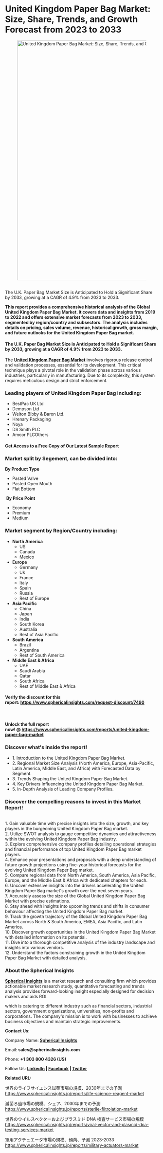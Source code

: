 <h1>United Kingdom Paper Bag Market: Size, Share, Trends, and Growth Forecast from 2023 to 2033</h1>
<figure class="content-body__image"><img class="lazyload" src="https://fortunetelleroracle.com/upload/media/posts/2024-12/19/united-kingdom-paper-bag-market-size-share-trends-and-growth-forecast-from-2023-to-2033_1734593342-b.jpg" alt="United Kingdom Paper Bag Market: Size, Share, Trends, and Growth Forecast from 2023 to 2033" width="788" data-src="https://fortunetelleroracle.com/upload/media/posts/2024-12/19/united-kingdom-paper-bag-market-size-share-trends-and-growth-forecast-from-2023-to-2033_1734593342-b.jpg" /></figure>
<div>&nbsp;</div>
<div class="content-body__description">The U.K. Paper Bag Market Size is Anticipated to Hold a Significant Share by 2033, growing at a CAGR of 4.9% from 2023 to 2033.</div>
<div class="content-body__detail">
<section id="section_0" class="entry fr-view">
<p><strong>This report provides a comprehensive historical analysis of the Global United Kingdom Paper Bag Market. It covers data and insights from 2019 to 2022 and offers extensive market forecasts from 2023 to 2033, segmented by region/country and subsectors. The analysis includes details on pricing, sales volume, revenue, historical growth, gross margin, and future outlooks for the United Kingdom Paper Bag market.</strong></p>
<h4><strong>The U.K. Paper Bag Market Size is Anticipated to Hold a Significant Share by 2033, growing at a CAGR of 4.9% from 2023 to 2033.</strong></h4>
<p>The&nbsp;<a href="https://www.sphericalinsights.com/reports/united-kingdom-paper-bag-market" target="_blank" rel="noopener"><strong>United Kingdom Paper Bag Market</strong></a>&nbsp;involves rigorous release control and validation processes, essential for its development. This critical technique plays a pivotal role in the validation phase across various industries, particularly in manufacturing. Due to its complexity, this system requires meticulous design and strict enforcement.</p>
<h3><strong>Leading players of United Kingdom Paper Bag including:</strong></h3>
<ul>
<li>BestPac UK Ltd</li>
<li>Dempson Ltd</li>
<li>Welton Bibby &amp; Baron Ltd.</li>
<li>Hrenary Packaging</li>
<li>Noya</li>
<li>DS Smith PLC</li>
<li>Amcor PLCOthers</li>
</ul>
<h4><strong><a href="https://www.sphericalinsights.com/request-sample/7490" target="_blank" rel="noopener">Get Access to a Free Copy of Our Latest Sample Report</a></strong></h4>
<h3><strong>Market split by Segement, can be divided into:</strong></h3>
<p><strong>By Product Type</strong></p>
<ul>
<li>Pasted Valve</li>
<li>Pasted Open Mouth</li>
<li>Flat Bottom</li>
</ul>
<p>&nbsp;<strong>By Price Point</strong></p>
<ul>
<li>Economy</li>
<li>Premium</li>
<li>Medium</li>
</ul>
<h3><strong>Market segment by Region/Country including:</strong></h3>
<ul>
<li><strong>North America</strong>
<ul>
<li>US</li>
<li>Canada</li>
<li>Mexico</li>
</ul>
</li>
<li><strong>Europe</strong>
<ul>
<li>Germany</li>
<li>Uk</li>
<li>France</li>
<li>Italy</li>
<li>Spain</li>
<li>Russia</li>
<li>Rest of Europe</li>
</ul>
</li>
<li><strong>Asia Pacific</strong>
<ul>
<li>China</li>
<li>Japan</li>
<li>India</li>
<li>South Korea</li>
<li>Australia</li>
<li>Rest of Asia Pacific</li>
</ul>
</li>
<li><strong>South America</strong>
<ul>
<li>Brazil</li>
<li>Argentina</li>
<li>Rest of South America</li>
</ul>
</li>
<li><strong>Middle East &amp; Africa</strong>
<ul>
<li>UAE</li>
<li>Saudi Arabia</li>
<li>Qatar</li>
<li>South Africa</li>
<li>Rest of Middle East &amp; Africa</li>
</ul>
</li>
</ul>
<h4>Verify the discount for this report:&nbsp;<a href="https://www.sphericalinsights.com/request-discount/7490" target="_blank" rel="noopener">https://www.sphericalinsights.com/request-discount/7490</a></h4>
<p>&nbsp;</p>
<h4>Unlock the full report now!&nbsp;@&nbsp;<a href="https://www.sphericalinsights.com/reports/united-kingdom-paper-bag-market" target="_blank" rel="noopener">https://www.sphericalinsights.com/reports/united-kingdom-paper-bag-market</a></h4>
<h3><strong>Discover what's inside the report!</strong></h3>
<ul>
<li>1. Introduction to the United Kingdom Paper Bag Market.</li>
<li>2. Regional Market Size Analysis (North America, Europe, Asia-Pacific, Latin America, Middle East, and Africa) with Forecasted Data by Segment.</li>
<li>3. Trends Shaping the United Kingdom Paper Bag Market.</li>
<li>4. Key Drivers Influencing the United Kingdom Paper Bag Market.</li>
<li>5. In-Depth Analysis of Leading Company Profiles.</li>
</ul>
<h3><strong>Discover the compelling reasons to invest in this Market Report!</strong></h3>
<p><br />1. Gain valuable time with precise insights into the size, growth, and key players in the burgeoning United Kingdom Paper Bag market.<br />2. Utilize SWOT analysis to gauge competitive dynamics and attractiveness within the evolving United Kingdom Paper Bag industry.<br />3. Explore comprehensive company profiles detailing operational strategies and financial performance of top United Kingdom Paper Bag market players.<br />4. Enhance your presentations and proposals with a deep understanding of future growth projections using five-year historical forecasts for the evolving United Kingdom Paper Bag market.<br />5. Compare regional data from North America, South America, Asia Pacific, Europe, and the Middle East &amp; Africa with dedicated chapters for each.<br />6. Uncover extensive insights into the drivers accelerating the United Kingdom Paper Bag market's growth over the next seven years.<br />7. Accurately assess the size of the Global United Kingdom Paper Bag Market with precise estimations.<br />8. Stay ahead with insights into upcoming trends and shifts in consumer behaviour affecting the United Kingdom Paper Bag market.<br />9. Track the growth trajectory of the Global United Kingdom Paper Bag Market across North &amp; South America, EMEA, Asia Pacific, and Latin America.<br />10. Discover growth opportunities in the United Kingdom Paper Bag Market with detailed information on its potential.<br />11. Dive into a thorough competitive analysis of the industry landscape and insights into various vendors.<br />12. Understand the factors constraining growth in the United Kingdom Paper Bag Market with detailed analysis.</p>
<h3><strong>About the Spherical Insights</strong></h3>
<p><strong><a href="https://www.sphericalinsights.com/" target="_blank" rel="noopener">Spherical Insights</a></strong>&nbsp;is a market research and consulting firm which provides actionable market research study, quantitative forecasting and trends analysis provides forward-looking insight especially designed for decision makers and aids ROI.</p>
<p>which is catering to different industry such as financial sectors, industrial sectors, government organizations, universities, non-profits and corporations. The company's mission is to work with businesses to achieve business objectives and maintain strategic improvements.</p>
<p><strong>Contact Us:</strong></p>
<p>Company Name:&nbsp;<strong><a href="https://www.sphericalinsights.com/" target="_blank" rel="noopener">Spherical Insights</a></strong></p>
<p>Email:&nbsp;<strong>sales@sphericalinsights.com</strong></p>
<p>Phone:&nbsp;<strong>+1 303 800 4326 (US)</strong></p>
<p>Follow Us:&nbsp;<strong><a href="https://www.linkedin.com/company/spherical-insight/"><u>LinkedIn</u></a>&nbsp;|&nbsp;<a href="https://www.facebook.com/sphericalinsights22"><u>Facebook</u></a>&nbsp;|&nbsp;<a href="https://twitter.com/SInsights_US"><u>Twitter</u></a></strong></p>
<p><strong>Related URL:&nbsp;</strong></p>
<p>世界のライフサイエンス試薬市場の規模、2030年までの予測<br /><a href="https://www.sphericalinsights.jp/reports/life-science-reagent-market">https://www.sphericalinsights.jp/reports/life-science-reagent-market</a>&nbsp;</p>
<p>滅菌ろ過市場の規模、シェア、2030年までの予測<br /><a href="https://www.sphericalinsights.jp/reports/sterile-filtrolation-market">https://www.sphericalinsights.jp/reports/sterile-filtrolation-market</a>&nbsp;</p>
<p>世界のウイルスベクターおよびプラスミド DNA 検査サービス市場の規模<br /><a href="https://www.sphericalinsights.jp/reports/viral-vector-and-plasmid-dna-testing-services-market">https://www.sphericalinsights.jp/reports/viral-vector-and-plasmid-dna-testing-services-market</a>&nbsp;</p>
<p>軍用アクチュエータ市場の規模、傾向、予測 2023-2033<br /><a href="https://www.sphericalinsights.jp/reports/military-actuators-market">https://www.sphericalinsights.jp/reports/military-actuators-market</a>&nbsp;</p>
</section>
</div>
